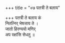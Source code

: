 +++
title = "०७ पतत्री ते बलाय"

+++
पतत्री ते बलाय कं  
नितत्निर् भेषजाय ते ।  
जातो हिरण्ययो मणिर्  
अप रक्षांसि सेधतु ॥